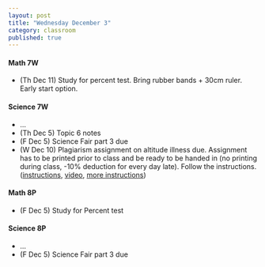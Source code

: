 ```yaml
---
layout: post
title: "Wednesday December 3"
category: classroom
published: true
---
```

#### Math 7W
* (Th Dec 11) Study for percent test. Bring rubber bands + 30cm ruler. Early start option.

#### Science 7W
* ...
* (Th Dec 5) Topic 6 notes
* (F Dec 5) Science Fair part 3 due
* (W Dec 10) Plagiarism assignment on altitude illness due. Assignment has to be printed prior to class and be ready to be handed in (no printing during class, -10% deduction for every day late). Follow the instructions. ([instructions](https://www.dropbox.com/s/1itp2t9bc6txllf/Plagiarism%20Assignment%20on%20altitude%20illness.pdf?dl=0), [video](http://youtu.be/KUPNCBQw4o0), [more instructions](https://www.dropbox.com/s/372smqdc3lqz683/Instructions%20for%20finishing%20plagiarism%20assignment.pdf?dl=0))

#### Math 8P
* (F Dec 5) Study for Percent test

#### Science 8P
* ...
* (F Dec 5) Science Fair part 3 due
